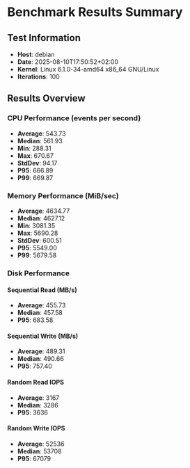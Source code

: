 # Benchmark Results Summary

## Test Information
- **Host**: debian
- **Date**: 2025-08-10T17:50:52+02:00
- **Kernel**: Linux 6.1.0-34-amd64 x86_64 GNU/Linux
- **Iterations**: 100

## Results Overview

### CPU Performance (events per second)
- **Average**: 543.73
- **Median**: 561.93
- **Min**: 288.31
- **Max**: 670.67
- **StdDev**: 94.17
- **P95**: 666.89
- **P99**: 669.87

### Memory Performance (MiB/sec)
- **Average**: 4634.77
- **Median**: 4627.12
- **Min**: 3081.35
- **Max**: 5690.28
- **StdDev**: 600.51
- **P95**: 5549.00
- **P99**: 5679.58

### Disk Performance

#### Sequential Read (MB/s)
- **Average**: 455.73
- **Median**: 457.58
- **P95**: 683.58

#### Sequential Write (MB/s)
- **Average**: 489.31
- **Median**: 490.66
- **P95**: 757.40

#### Random Read IOPS
- **Average**: 3167
- **Median**: 3286
- **P95**: 3636

#### Random Write IOPS
- **Average**: 52536
- **Median**: 53708
- **P95**: 67079
